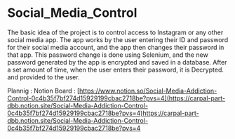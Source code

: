 # Social_Media_Control

The basic idea of the project is to control access to Instagram or any other social media app. The app works by the user entering their ID and password for their social media account, and the app then changes their password in that app. This password change is done using Selenium, and the new password generated by the app is encrypted and saved in a database. After a set amount of time, when the user enters their password, it is Decrypted. and provided to the user.

Plannig : 
Notion Board : [https://www.notion.so/Social-Media-Addiction-Control-0c4b35f7bf274d15929199cbac2718be?pvs=4](https://carpal-part-dbb.notion.site/Social-Media-Addiction-Control-0c4b35f7bf274d15929199cbac2718be?pvs=4)https://carpal-part-dbb.notion.site/Social-Media-Addiction-Control-0c4b35f7bf274d15929199cbac2718be?pvs=4
